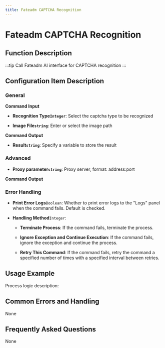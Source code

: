 ```yaml
---
title: Fateadm CAPTCHA Recognition
---
```


# Fateadm CAPTCHA Recognition

## Function Description

:::tip 
Call Fateadm AI interface for CAPTCHA recognition
:::

## Configuration Item Description

### General

**Command Input**

- **Recognition Type`Integer`**: Select the captcha type to be recognized

- **Image File`string`**: Enter or select the image path


**Command Output**

- **Result`string`**: Specify a variable to store the result

### Advanced

- **Proxy parameter`string`**: Proxy server, format: address:port


**Command Output**

### Error Handling

- **Print Error Logs**`Boolean`: Whether to print error logs to the "Logs" panel when the command fails. Default is checked. 

- **Handling Method**`Integer`:

    - **Terminate Process**: If the command fails, terminate the process.

    - **Ignore Exception and Continue Execution**: If the command fails, ignore the exception and continue the process.

    - **Retry This Command**: If the command fails, retry the command a specified number of times with a specified interval between retries.

## Usage Example

Process logic description:

## Common Errors and Handling

None

## Frequently Asked Questions

None

